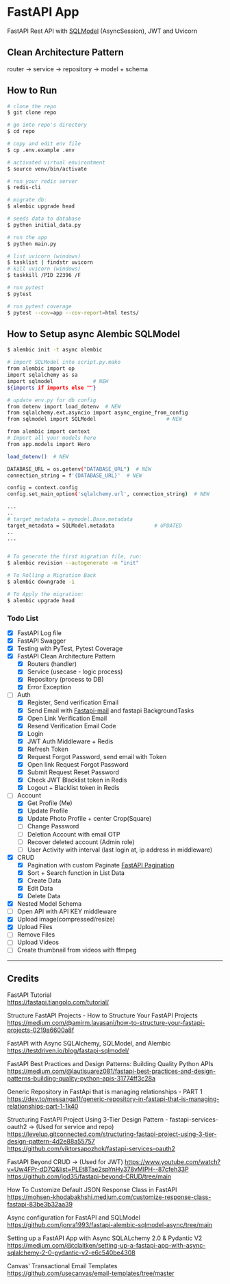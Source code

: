 # FastAPI App

FastAPI Rest API with [SQLModel](https://sqlmodel.tiangolo.com/) (AsyncSession), JWT and Uvicorn

## Clean Architecture Pattern

router -> service -> repository -> model + schema

## How to Run

```sh
# clone the repo
$ git clone repo

# go into repo's directory
$ cd repo

# copy and edit env file
$ cp .env.example .env

# activated virtual environtment
$ source venv/bin/activate

# run your redis server
$ redis-cli

# migrate db:
$ alembic upgrade head

# seeds data to database
$ python initial_data.py

# run the app
$ python main.py

# list uvicorn (windows)
$ tasklist | findstr uvicorn
# kill uvicorn (windows)
$ taskkill /PID 22396 /F

# run pytest
$ pytest

# run pytest coverage
$ pytest --cov=app --cov-report=html tests/
```

## How to Setup async Alembic SQLModel

```sh
$ alembic init -t async alembic

# import SQLModel into script.py.mako
from alembic import op
import sqlalchemy as sa
import sqlmodel             # NEW
${imports if imports else ""}

# update env.py for db config
from dotenv import load_dotenv  # NEW
from sqlalchemy.ext.asyncio import async_engine_from_config
from sqlmodel import SQLModel                       # NEW

from alembic import context
# Import all your models here
from app.models import Hero

load_dotenv()  # NEW

DATABASE_URL = os.getenv("DATABASE_URL")  # NEW
connection_string = f'{DATABASE_URL}'  # NEW

config = context.config
config.set_main_option('sqlalchemy.url', connection_string)  # NEW

...
..
# target_metadata = mymodel.Base.metadata
target_metadata = SQLModel.metadata             # UPDATED
..
...


# To generate the first migration file, run:
$ alembic revision --autogenerate -m "init"

# To Rolling a Migration Back
$ alembic downgrade -1

# To Apply the migration:
$ alembic upgrade head

```

### Todo List

- [x] FastAPI Log file
- [x] FastAPI Swagger
- [x] Testing with PyTest, Pytest Coverage
- [x] FastAPI Clean Architecture Pattern
  - [x] Routers (handler)
  - [x] Service (usecase - logic process)
  - [x] Repository (process to DB)
  - [x] Error Exception
- [ ] Auth
  - [x] Register, Send verification Email
  - [x] Send Email with [Fastapi-mail](https://sabuhish.github.io/fastapi-mail/) and fastapi BackgroundTasks
  - [x] Open Link Verification Email
  - [x] Resend Verification Email Code
  - [x] Login
  - [x] JWT Auth Middleware + Redis
  - [x] Refresh Token
  - [x] Request Forgot Password, send email with Token
  - [x] Open link Request Forgot Password
  - [x] Submit Request Reset Password
  - [x] Check JWT Blacklist token in Redis
  - [x] Logout + Blacklist token in Redis
- [ ] Account
  - [x] Get Profile (Me)
  - [x] Update Profile
  - [x] Update Photo Profile + center Crop(Square)
  - [ ] Change Password
  - [ ] Deletion Account with email OTP
  - [ ] Recover deleted account (Admin role)
  - [ ] User Activity with interval (last login at, ip address in middleware)
- [x] CRUD
  - [x] Pagination with custom Paginate [FastAPI Pagination](https://uriyyo-fastapi-pagination.netlify.app/)
  - [x] Sort + Search function in List Data
  - [x] Create Data
  - [x] Edit Data
  - [x] Delete Data
- [x] Nested Model Schema
- [ ] Open API with API KEY middleware
- [x] Upload image(compressed/resize)
- [x] Upload Files
- [ ] Remove Files
- [ ] Upload Videos
- [ ] Create thumbnail from videos with ffmpeg

---

## Credits

FastAPI Tutorial  
https://fastapi.tiangolo.com/tutorial/

Structure FastAPI Projects - How to Structure Your FastAPI Projects  
https://medium.com/@amirm.lavasani/how-to-structure-your-fastapi-projects-0219a6600a8f

FastAPI with Async SQLAlchemy, SQLModel, and Alembic  
https://testdriven.io/blog/fastapi-sqlmodel/

FastAPI Best Practices and Design Patterns: Building Quality Python APIs  
https://medium.com/@lautisuarez081/fastapi-best-practices-and-design-patterns-building-quality-python-apis-31774ff3c28a

Generic Repository in FastApi that is managing relationships - PART 1  
https://dev.to/messanga11/generic-repository-in-fastapi-that-is-managing-relationships-part-1-1k40

Structuring FastAPI Project Using 3-Tier Design Pattern - fastapi-services-oauth2 -> (Used for service and repo)  
https://levelup.gitconnected.com/structuring-fastapi-project-using-3-tier-design-pattern-4d2e88a55757  
https://github.com/viktorsapozhok/fastapi-services-oauth2

FastAPI Beyond CRUD -> (Used for JWT)
https://www.youtube.com/watch?v=Uw4FPr-dD7Q&list=PLEt8Tae2spYnHy378vMlPH--87cfeh33P  
https://github.com/jod35/fastapi-beyond-CRUD/tree/main

How To Customize Default JSON Response Class in FastAPI  
https://mohsen-khodabakhshi.medium.com/customize-response-class-fastapi-83be3b32aa39

Async configuration for FastAPI and SQLModel  
https://github.com/jonra1993/fastapi-alembic-sqlmodel-async/tree/main

Setting up a FastAPI App with Async SQLALchemy 2.0 & Pydantic V2  
https://medium.com/@tclaitken/setting-up-a-fastapi-app-with-async-sqlalchemy-2-0-pydantic-v2-e6c540be4308

Canvas' Transactional Email Templates  
https://github.com/usecanvas/email-templates/tree/master
